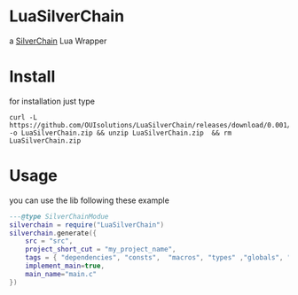 # LuaSilverChain
a [SilverChain](https://github.com/OUIsolutions/SilverChain) Lua Wrapper

# Install

for installation just type
```shell 
curl -L https://github.com/OUIsolutions/LuaSilverChain/releases/download/0.001/LuaSilverChain.zip -o LuaSilverChain.zip && unzip LuaSilverChain.zip  && rm LuaSilverChain.zip 

```

# Usage
you can use the lib following these example 

```lua
---@type SilverChainModue
silverchain = require("LuaSilverChain")
silverchain.generate({
    src = "src",
    project_short_cut = "my_project_name",
    tags = { "dependencies", "consts",  "macros", "types" ,"globals", "fdeclare" ,"fdef" }
    implement_main=true,
    main_name="main.c"
})

```